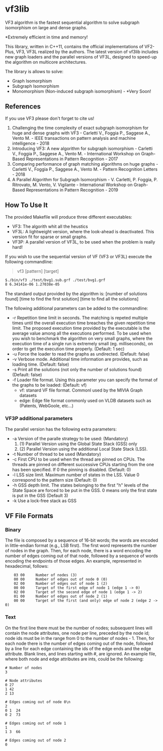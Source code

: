 # vf3lib
VF3 algorithm is the fastest sequential algorithm to solve subgraph isomorphism on large and dense graphs.

*Extremely efficient in time and memory! 

This library, written in C++11, contains the official implementations of VF2-Plus, VF3, VF3L realized by the authors.
The latest version of vf3lib includes new graph loaders and the parallel versions of VF3L, designed to speed-up the algorithm on multicore architectures.

The library is allows to solve: 
* Graph Isomorphism
* Subgraph Isomorphism
* Monomorphism (Non-induced subgraph isomorphism) - *Very Soon!

## References

If you use VF3 please don't forget to cite us!

1. Challenging the time complexity of exact subgraph isomorphism for huge and dense graphs with VF3 - Carletti V., Foggia P., Saggese A., Vento M. - IEEE transactions on pattern analysis and machine intelligence - 2018
2. Introducing VF3: A new algorithm for subgraph isomorphism - Carletti V., Foggia P., Saggese A., Vento M. - International Workshop on Graph-Based Representations in Pattern Recognition - 2017
3. Comparing performance of graph matching algorithms on huge graphs - Carletti V., Foggia P., Saggese A., Vento M. - Pattern Recognition Letters - 2018
4. A Parallel Algorithm for Subgraph Isomorphism - V. Carletti, P. Foggia, P. Ritrovato, M. Vento, V. Vigilante - International Workshop on Graph-Based Representations in Pattern Recognition - 2019

## How To Use It
The provided Makefile will produce three different executables:
- VF3: The algorith whit all the heustics
- VF3L: A lightweight version, where the look-ahead is deactivated. This version fit for sparse or small graphs.
- VF3P: A parallel version of VF3L, to be used when the problem is really hard! 

If you wish to use the sequential version of VF (VF3 or VF3L) execute the following commandline: 

> vf3 [pattern] [target]

```bash
$./bin/vf3 ./test/bvg1.sub.grf ./test/bvg1.grf
8 6.34141e-06 1.27038e-05
```

The standard output provided by the algorithm is: [number of solutions found] [time to find the first solution] [time to find all the solutions]

The following additional parameters can be added to the commandline:
* -r Repetition time limit in seconds. The matching is repeted multiple times until the overall execution time breaches the given repetition time limit. The proposed execution time provided by the executable is the average value among all the executions performed. To be used when you wish to benchmark the algorithm on very small graphs, where the execution time of a single run is extremely small (eg. milliseconds), on order to get the execution time properly. (Default: 1 sec)
* -u Force the loader to read the graphs as undirected. (Default: false)
* -v Verbose mode. Additional time information are provides, such as loading time. (Default: false)
* -s Print all the solutions (not only the number of solutions found) (Default: false)
* -f Loader file format. Using this parameter you can specify the format of the graphs to be loaded: (Default: vf)
  * vf: stanard VF file format. Commonl used by the MIVIA Graph datasets
  * edge: Edge file format commonly used on VLDB datasets such as (Patents, WebGoole, etc...)

### VF3P additional parameters
The parallel version has the following extra parameters:
* -a Version of the paralle strategy to be used: (Mandatory)
  1. (1) Parallel Version using the Global State Stack (GSS) only
  2. (2) Parallel Version using the additional Local State Stack (LSS).
* -t Number of thread to be used (Mandatory)
* -c First CPU to be used when the thread are pinned on CPUs. The threads are pinned on different successive CPUs starting from the one has been specified. If 0 the pinning is disabled. (Default: 0)
* -l LSS size limit. Maximum number of states in the LSS. Value 0 correspond to the pattern size (Default: 0)
* -h GSS depth limit. The states belonging to the first "h" levels of the State Space are forced to be put in the GSS. 0 means only the first state is put in the GSS (Default 3)
* -k Use a lock-free stack as GSS

## VF File Formats

### Binary
The file is composed by a sequence of 16-bit words; the words are encoded in little-endian format (e.g., LSB first).
The first word represents the number of nodes in the graph. Then, for each node, there is a word encoding the number of edges coming out of that node, followed by a sequence of words encoding the endpoints of those edges.
An example, represented in hexadecimal, follows:

```
    03 00     Number of nodes (3)
    00 00     Number of edges out of node 0 (0)
    02 00     Number of edges out of node 1 (2)
    00 00     Target of the first edge of node 1 (edge 1 -> 0)
    02 00     Target of the second edge of node 1 (edge 1 -> 2)
    01 00     Number of edges out of node 2 (1)
    00 00     Target of the first (and only) edge of node 2 (edge 2 -> 0)
```
    
### Text
On the first line there must be the number of nodes; subsequent lines will contain the node attributes, one node per line, preceded by the node id; node ids must be in the range from 0 to the number of nodes - 1.
Then, for each node there is the number of edges coming out of the node, followed by a line for each edge containing the ids of the edge ends and the edge attribute. 
Blank lines, and lines starting with #, are ignored.
An example file, where both node and edge attributes are ints, could be the following:

```
# Number of nodes
3

# Node attributes
0 27
1 42
2 13	 

# Edges coming out of node 0\n
2
0 1  24
0 2  73

# Edges coming out of node 1
1
1 3  66

# Edges coming out of node 2
0
```
